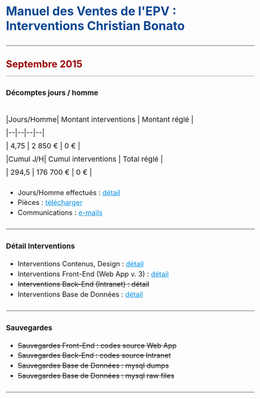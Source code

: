   
# Manuel des Ventes de l'EPV : Interventions Christian Bonato  
  
---  
  
##  **Septembre 2015**   
  

### Décomptes jours / homme  
  

|Jours/Homme| Montant interventions | Montant réglé |  
|--|--|--|--|  
| 4,75 | 2 850 € | 0 € |  
|**Cumul J/H**|  **Cumul interventions**  |  **Total réglé**  |  
| 294,5 | 176 700 € | 0 € |  
  
  

 - Jours/Homme effectués : [détail](https://docs.google.com/spreadsheets/d/1xejaBeyp0Qze1J1-qdvz3udhxlNzOQRZ5z2WM3m5GsE/edit#gid=59911067)  
 - Pièces : [télécharger](https://drive.google.com/file/d/1bPTJ4dcwkri4Zv9AWxQ0fJOHk3BOta36/view?usp=sharing)  
 - Communications : [e-mails](http://ns367573.ovh.net/castle_intranet/utilities/emails_by_category/2015-09)  


---  
  

### Détail Interventions  
  

- Interventions Contenus, Design : [détail](http://ns367573.ovh.net/castle_intranet/utilities/reorganiser/design/2015-09)    
 - Interventions Front-End  (Web App v. 3) : [détail](http://ns367573.ovh.net/castle_intranet/utilities/reorganiser/web_app_v3/2015-09)  
 - ~~Interventions Back-End (Intranet) : détail~~  
 - Interventions Base de Données : [détail](http://ns367573.ovh.net/castle_intranet/utilities/backend_counter_content/2015-09)  
  
---  

### Sauvegardes  
  
 - ~~Sauvegardes Front-End : codes source Web App~~  
 - ~~Sauvegardes Back-End : codes source Intranet~~  
 - ~~Sauvegardes Base de Données : mysql dumps~~  
 - ~~Sauvegardes Base de Données : mysql raw files~~  
  
---  
  


<script src="https://code.jquery.com/jquery-3.2.1.min.js"></script>

<script>
  
  $(document).ready(function(){
  
$('a').attr('target','_blank');
  
// force PDF Files to open in new window
    $('a[href$=".pdf"]').attr('target', '_blank');
  });
  
</script>

<style>
body{
  font-size: 1.15rem;
  }
  
  .inner{
      max-width: 75vw;
  }
  
  thead, tr:nth-child(2){
      background: white;
      font-weight: initial !important;
  }
 

strong{
font-weight: normal !important;
}

tbody{
    font-weight: 700 !important;
    color:black;
}

 th {
    font-family: inherit;
    padding: 1rem;
    background: none;
    color: #373737;
    padding: 0.85rem;
    border: 1px solid #373737;
    font-weight: normal !important;
}

 
  h1 {
    margin-top: 3rem;
    font-size: 2rem;
    color: #0c4792;
}  

h2 {
    margin-top: 2rem;
    font-size: 1.6rem;
    padding-bottom: 1rem;
    background: none;
    border-bottom: 1px solid #999;
    color: #990000;
    font-weight: 700 !important;
} 

h2 > strong{
    font-weight: 700 !important;
}


h3 {
    margin-top: 2rem;
    font-size: 1.2rem;
} 

p{
  margin-top: 2.6rem;
  font-size:1.2rem;
  line-height: 2.2rem;
  }
  
 hr {
    height: initial;
    margin-bottom: 0.5rem;
    margin-top: 2rem;
    border: 1px solid #999;
    background: none;
}

li{
padding-top: 0.3rem;
}

a{
color:#0c93e4;
text-decoration: underline;
}

a:visited {
  color: purple;
}

#header_wrap{
display:none;
}

#main_content_wrap{
padding-bottom: 6rem;
}

#footer_wrap{
display:none;
}
</style>
